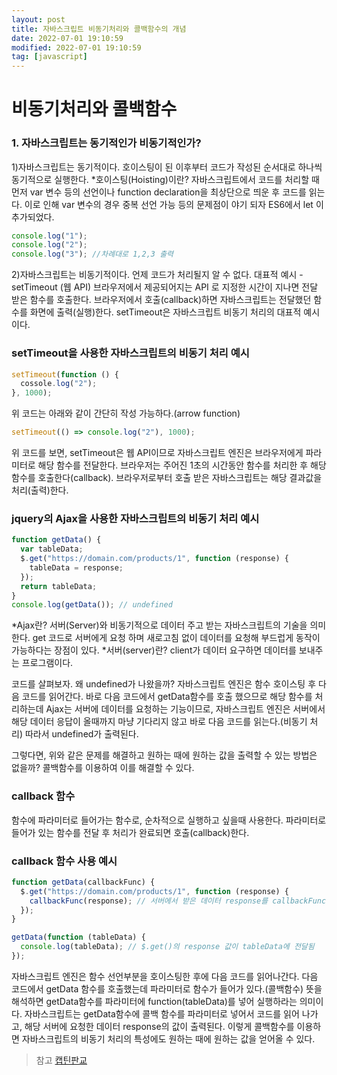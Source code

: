 ```yaml
---
layout: post
title: 자바스크립트 비동기처리와 콜백함수의 개념
date: 2022-07-01 19:10:59
modified: 2022-07-01 19:10:59
tag: [javascript]
---
```


# 비동기처리와 콜백함수
### 1. 자바스크립트는 동기적인가 비동기적인가?
1)자바스크립트는 동기적이다.
호이스팅이 된 이후부터 코드가 작성된 순서대로 하나씩 동기적으로 실행한다. \*호이스팅(Hoisting)이란? 자바스크립트에서 코드를 처리할 때 먼저 var 변수 등의 선언이나 function declaration을 최상단으로 띄운 후 코드를 읽는다. 이로 인해 var 변수의 경우 중복 선언 가능 등의 문제점이 야기 되자 ES6에서 let 이 추가되었다.

```javascript
console.log("1");
console.log("2");
console.log("3"); //차례대로 1,2,3 출력
```

2)자바스크립트는 비동기적이다. 언제 코드가 처리될지 알 수 없다.
대표적 예시 - setTimeout (웹 API)
브라우저에서 제공되어지는 API 로 지정한 시간이 지나면 전달 받은 함수를 호출한다.
브라우저에서 호출(callback)하면 자바스크립트는 전달했던 함수를 화면에 출력(실행)한다.
setTimeout은 자바스크립트 비동기 처리의 대표적 예시이다.

### setTimeout을 사용한 자바스크립트의 비동기 처리 예시

```javascript
setTimeout(function () {
  cossole.log("2");
}, 1000);
```

위 코드는 아래와 같이 간단히 작성 가능하다.(arrow function)

```javascript
setTimeout(() => console.log("2"), 1000);
```

위 코드를 보면, setTimeout은 웹 API이므로 자바스크립트 엔진은 브라우저에게 파라미터로 해당 함수를 전달한다. 브라우저는 주어진 1초의 시간동안 함수를 처리한 후 해당 함수를 호출한다(callback). 브라우저로부터 호출 받은 자바스크립트는 해당 결과값을 처리(출력)한다.

### jquery의 Ajax을 사용한 자바스크립트의 비동기 처리 예시

```javascript
function getData() {
  var tableData;
  $.get("https://domain.com/products/1", function (response) {
    tableData = response;
  });
  return tableData;
}
console.log(getData()); // undefined
```

*Ajax란? 서버(Server)와 비동기적으로 데이터 주고 받는 자바스크립트의 기술을 의미한다. get 코드로 서버에게 요청 하며 새로고침 없이 데이터를 요청해 부드럽게 동작이 가능하다는 장점이 있다.
*서버(server)란? client가 데이터 요구하면 데이터를 보내주는 프로그램이다.

코드를 살펴보자. 왜 undefined가 나왔을까? 자바스크립트 엔진은 함수 호이스팅 후 다음 코드를 읽어간다. 바로 다음 코드에서 getData함수를 호출 했으므로 해당 함수를 처리하는데 Ajax는 서버에 데이터를 요청하는 기능이므로, 자바스크립트 엔진은 서버에서 해당 데이터 응답이 올때까지 마냥 기다리지 않고 바로 다음 코드를 읽는다.(비동기 처리) 따라서 undefined가 출력된다.

그렇다면, 위와 같은 문제를 해결하고 원하는 때에 원하는 값을 출력할 수 있는 방법은 없을까? 콜백함수를 이용하여 이를 해결할 수 있다.

### callback 함수

함수에 파라미터로 들어가는 함수로, 순차적으로 실행하고 싶을때 사용한다.
파라미터로 들어가 있는 함수를 전달 후 처리가 완료되면 호출(callback)한다.

### callback 함수 사용 예시

```javascript
function getData(callbackFunc) {
  $.get("https://domain.com/products/1", function (response) {
    callbackFunc(response); // 서버에서 받은 데이터 response를 callbackFunc() 함수에 넘겨줌
  });
}

getData(function (tableData) {
  console.log(tableData); // $.get()의 response 값이 tableData에 전달됨
});
```

자바스크립트 엔진은 함수 선언부분을 호이스팅한 후에 다음 코드를 읽어나간다. 다음 코드에서 getData 함수를 호출했는데 파라미터로 함수가 들어가 있다.(콜백함수)
뜻을 해석하면 getData함수를 파라미터에 function(tableData)를 넣어 실행하라는 의미이다. 자바스크립트는 getData함수에 콜백 함수를 파라미터로 넣어서 코드를 읽어 나가고,
해당 서버에 요청한 데이터 response의 값이 출력된다. 이렇게 콜백함수를 이용하면 자바스크립트의 비동기 처리의 특성에도 원하는 때에 원하는 값을 얻어올 수 있다.

> 참고
[캡틴판교](https://joshua1988.github.io/web-development/javascript/javascript-asynchronous-operation/#%EB%B9%84%EB%8F%99%EA%B8%B0-%EC%B2%98%EB%A6%AC%EC%9D%98-%EB%91%90-%EB%B2%88%EC%A7%B8-%EC%82%AC%EB%A1%80)
